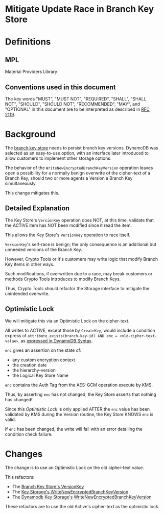 [//]: # "Copyright Amazon.com Inc. or its affiliates. All Rights Reserved."
[//]: # "SPDX-License-Identifier: CC-BY-SA-4.0"

# Mitigate Update Race in Branch Key Store

# Definitions

## MPL

Material Providers Library

## Conventions used in this document

The key words "MUST", "MUST NOT", "REQUIRED", "SHALL", "SHALL NOT", "SHOULD",
"SHOULD NOT", "RECOMMENDED", "MAY", and "OPTIONAL" in this document are to be
interpreted as described in [RFC 2119](https://tools.ietf.org/html/rfc2119).

# Background

The [branch key store](../../framework/branch-key-store.md) needs to persist branch key versions.
DynamoDB was selected as an easy-to-use option,
with an interface later introduced to allow customers
to implement other storage options.

The behavior of the `WriteNewEncryptedBranchKeyVersion` operation
leaves open a possibility for a normally benign overwrite
of the cipher-text of a Branch Key,
should two or more agents a Version a Branch Key simultaneously.

This change mitigates this.

## Detailed Explanation

The Key Store's `VersionKey` operation does NOT,
at this time,
validate that the ACTIVE item has NOT been modified
since it read the item.

This allows the Key Store's `VersionKey` operation
to race itself.

`VersionKey`'s self-race is benign;
the only consequence is an additional
but unneeded versions of the Branch Key.

However,
Crypto Tools or it's customers may write logic
that modify Branch Key items in other ways.

Such modifications,
if overwritten due to a race,
may break customers or methods Crypto Tools
introduces to modify Branch Keys.

Thus,
Crypto Tools should refactor the Storage interface
to mitigate the unintended overwrite.

## Optimistic Lock

We will mitigate this via an Optimistic Lock on the cipher-text.

All writes to ACTIVE,
except those by `CreateKey`,
would include a condition express of
`attribute_exists(branch-key-id) AND enc = <old-cipher-text-value>`,
as [expressed in DynamoDB Syntax](https://docs.aws.amazon.com/amazondynamodb/latest/developerguide/Expressions.OperatorsAndFunctions.html).

`enc` gives an assertion on the state of:

- any custom encryption context
- the creation date
- the hierarchy-version
- the Logical Key Store Name

`enc` contains the Auth Tag from
the AES-GCM operation execute by KMS.

Thus, by asserting `enc` has not changed,
the Key Store asserts that nothing has changed!

Since this _Optimistic Lock_ is only
applied AFTER the `enc` value has
been validated by KMS
during the Version routine,
the Key Store KNOWS `enc` is valid.

If `enc` has been changed,
the write will fail with an error detailing the condition check failure.

# Changes

The change is to use an Optimistic Lock
on the old cipher-text value.

This refactors:

- The [Branch Key Store's VersionKey](../../framework/branch-key-store.md#versionkey)
- The [Key Storage's WriteNewEncryptedBranchKeyVersion](../../framework/key-store/key-storage.md#writenewencryptedbranchkeyversion)
- The [Dynamodb Key Storage's WriteNewEncryptedBranchKeyVersion](../../framework/key-store/dynamodb-key-storage.md#writenewencryptedbranchkeyversion)

These refactors are to use the old Active's cipher-text
as the optimistic lock.
